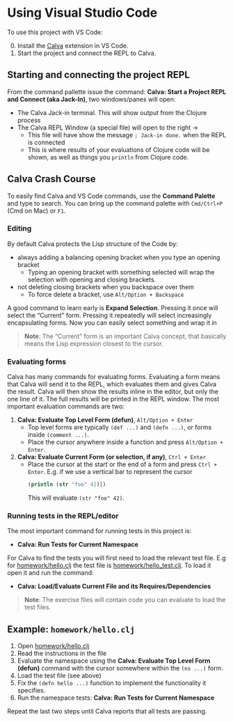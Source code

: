 # Using Visual Studio Code

To use this project with VS Code:

0. Install the [Calva](https://calva.io) extension in VS Code.
1. Start the project and connect the REPL to Calva.

## Starting and connecting the project REPL

From the command pallette issue the command: **Calva: Start a Project REPL and Connect (aka Jack-In)**, two windows/panes will open:

* The Calva Jack-in terminal. This will show output from the Clojure process
* The Calva REPL Window (a special file) will open to the right ->
  * This file will have show the message `; Jack-in done.` when the  REPL is connected
  * This is where results of your evaluations of Clojure code will be shown, as well as things you `println` from Clojure code.

## Calva Crash Course

To easily find Calva and VS Code commands, use the **Command Palette** and type to search. You can bring up the command palette with `Cmd/Ctrl+P` (Cmd on Mac) or `F1`.

### Editing

By default Calva protects the Lisp structure of the Code by:
* always adding a balancing opening bracket when you type an opening bracket
  * Typing an opening bracket with something selected will wrap the selection with opening and closing brackets.
* not deleting closing brackets when you backspace over them
  * To force delete a bracket, use `Alt/Option + Backspace`

A good command to learn early is **Expand Selection**. Pressing it once will select the “Current” form. Pressing it repeatedly will select increasingly encapsulating forms. Now you can easily select something and wrap it in

> **Note**: The “Current” form is an important Calva concept, that basically means the Lisp expression closest to the cursor.

### Evaluating forms

Calva has many commands for evaluating forms. Evaluating a form means that Calva will send it to the REPL, which evaluates them and gives Calva the result. Calva will then show the results inline in the editor, but only the one line of it. The full results will be printed in the REPL window. The most important evaluation commands are two:

1. **Calva: Evaluate Top Level Form (defun)**, `Alt/Option + Enter`
   * Top level forms are typically `(def ...)` and `(defn ...)`, or forms inside `(comment ...)`.
   * Place the cursor anywhere inside a function and press `Alt/Option + Enter`.
1. **Calva: Evaluate Current Form (or selection, if any)**, `Ctrl + Enter`
   * Place the cursor at the start or the end of a form and press `Ctrl + Enter`. E.g. if we use a vertical bar to represent the cursor
       ```clojure
       (println (str "foo" 42)|)
       ```
     This will evaluate `(str "foo" 42)`.

### Running tests in the REPL/editor

The most important command for running tests in this project is:

* **Calva: Run Tests for Current Namespace**

For Calva to find the tests you will first need to load the relevant test file. E.g for [homework/hello.clj](clojurein-source-code/src/homework/hello.clj) the test file is [homework/hello_test.clj](clojurein-source-code/test/homework/hello_test.clj). To load it open it and run the command:
* **Calva: Load/Evaluate Current File and its Requires/Dependencies**

> **Note**: The exercise files will contain code you can evaluate to load the test files.

## Example: `homework/hello.clj`

1. Open [homework/hello.clj](clojurein-source-code/src/homework/hello.clj)
1. Read the instructions in the file
1. Evaluate the namespace using the **Calva: Evaluate Top Level Form (defun)** command with the cursor somewhere within the `(ns ...)` form.
1. Load the test file (see above)
1. Fix the `(defn hello ...)` function to implement the functionality it specifies.
1. Run the namespace tests: **Calva: Run Tests for Current Namespace**

Repeat the last two steps until Calva reports that all tests are passing.
